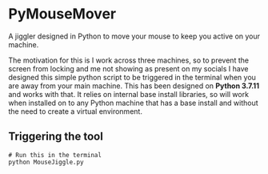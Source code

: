# PyMouseMover
A jiggler designed in Python to move your mouse to keep you active on your machine. 

The motivation for this is I work across three machines, so to prevent the screen from locking and me not showing as present on my socials I have designed this simple python script to be triggered in the terminal when you are away from your main machine. This has been designed on **Python 3.7.11** and works with that. It relies on internal base install libraries, so will work when installed on to any Python machine that has a base install and without the need to create a virtual environment. 

## Triggering the tool

```{python}
# Run this in the terminal
python MouseJiggle.py
```


